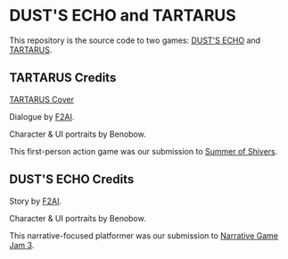 # DUST'S ECHO and TARTARUS
This repository is the source code to two games: [DUST'S ECHO](https://smokyadobo.itch.io/dusts-echo) and [TARTARUS](https://smokyadobo.itch.io/tartarus).

## TARTARUS Credits
[TARTARUS Cover](tartarus_cover.png)

Dialogue by [F2AI](https://www.reddit.com/user/f2ai).

Character & UI portraits by Benobow.

This first-person action game was our submission to [Summer of Shivers](https://itch.io/jam/hps1sos).

## DUST'S ECHO Credits
Story by [F2AI](https://www.reddit.com/user/f2ai).

Character & UI portraits by Benobow.

This narrative-focused platformer was our submission to [Narrative Game Jam 3](https://itch.io/jam/narrative-jam-3-southern-illinois-university-cola-digital-humanities-lab).
